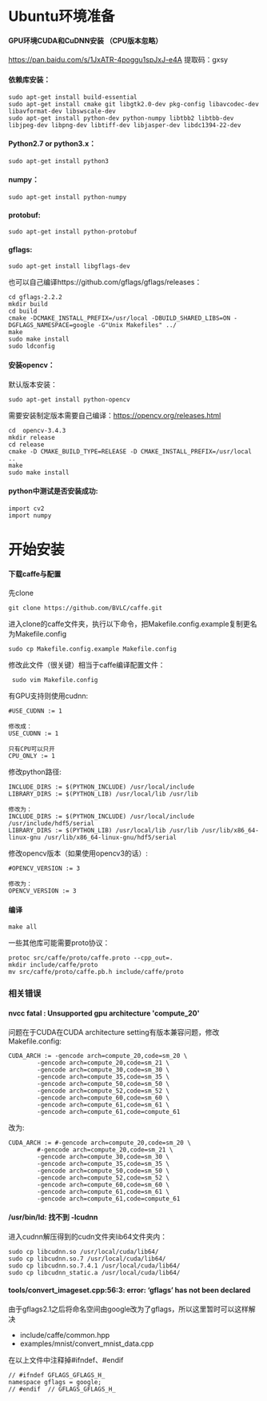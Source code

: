 # Ubuntu环境准备

#### GPU环境CUDA和CuDNN安装 （CPU版本忽略）

https://pan.baidu.com/s/1JxATR-4poggu1spJxJ-e4A 提取码：gxsy


#### 依赖库安装：

    sudo apt-get install build-essential
    sudo apt-get install cmake git libgtk2.0-dev pkg-config libavcodec-dev libavformat-dev libswscale-dev
    sudo apt-get install python-dev python-numpy libtbb2 libtbb-dev libjpeg-dev libpng-dev libtiff-dev libjasper-dev libdc1394-22-dev


#### Python2.7 or python3.x：

    sudo apt-get install python3
    
#### numpy：

    sudo apt-get install python-numpy

#### protobuf:

    sudo apt-get install python-protobuf

#### gflags:

    sudo apt-get install libgflags-dev
    
也可以自己编译https://github.com/gflags/gflags/releases：

    cd gflags-2.2.2
    mkdir build
    cd build
    cmake -DCMAKE_INSTALL_PREFIX=/usr/local -DBUILD_SHARED_LIBS=ON -DGFLAGS_NAMESPACE=google -G"Unix Makefiles" ../
    make 
    sudo make install 
    sudo ldconfig 


#### 安装opencv：

默认版本安装：

    sudo apt-get install python-opencv

需要安装制定版本需要自己编译：https://opencv.org/releases.html
  
    cd  opencv-3.4.3
    mkdir release
    cd release
    cmake -D CMAKE_BUILD_TYPE=RELEASE -D CMAKE_INSTALL_PREFIX=/usr/local ..
    make
    sudo make install

#### python中测试是否安装成功:

    import cv2
    import numpy

# 开始安装

#### 下载caffe与配置

先clone

    git clone https://github.com/BVLC/caffe.git
  
进入clone的caffe文件夹，执行以下命令，把Makefile.config.example复制更名为Makefile.config

    sudo cp Makefile.config.example Makefile.config
  
修改此文件（很关键）相当于caffe编译配置文件：

     sudo vim Makefile.config
   
  
有GPU支持则使用cudnn:

    #USE_CUDNN := 1
    
    修改成： 
    USE_CUDNN := 1
    
    只有CPU可以只开
    CPU_ONLY := 1
    
修改python路径:

    INCLUDE_DIRS := $(PYTHON_INCLUDE) /usr/local/include
    LIBRARY_DIRS := $(PYTHON_LIB) /usr/local/lib /usr/lib 

    修改为： 
    INCLUDE_DIRS := $(PYTHON_INCLUDE) /usr/local/include /usr/include/hdf5/serial
    LIBRARY_DIRS := $(PYTHON_LIB) /usr/local/lib /usr/lib /usr/lib/x86_64-linux-gnu /usr/lib/x86_64-linux-gnu/hdf5/serial  


修改opencv版本（如果使用opencv3的话）:

    #OPENCV_VERSION := 3

    修改为： 
    OPENCV_VERSION := 3
    
 #### 编译
 
    make all
 
 一些其他库可能需要proto协议：
 
    protoc src/caffe/proto/caffe.proto --cpp_out=.
    mkdir include/caffe/proto
    mv src/caffe/proto/caffe.pb.h include/caffe/proto


### 相关错误

#### nvcc fatal   : Unsupported gpu architecture 'compute_20'

问题在于CUDA在CUDA architecture setting有版本兼容问题，修改Makefile.config:

    CUDA_ARCH := -gencode arch=compute_20,code=sm_20 \
            -gencode arch=compute_20,code=sm_21 \
            -gencode arch=compute_30,code=sm_30 \
            -gencode arch=compute_35,code=sm_35 \
            -gencode arch=compute_50,code=sm_50 \
            -gencode arch=compute_52,code=sm_52 \
            -gencode arch=compute_60,code=sm_60 \
            -gencode arch=compute_61,code=sm_61 \
            -gencode arch=compute_61,code=compute_61
改为:

    CUDA_ARCH := #-gencode arch=compute_20,code=sm_20 \
            #-gencode arch=compute_20,code=sm_21 \
            -gencode arch=compute_30,code=sm_30 \
            -gencode arch=compute_35,code=sm_35 \
            -gencode arch=compute_50,code=sm_50 \
            -gencode arch=compute_52,code=sm_52 \
            -gencode arch=compute_60,code=sm_60 \
            -gencode arch=compute_61,code=sm_61 \
            -gencode arch=compute_61,code=compute_61

#### /usr/bin/ld: 找不到 -lcudnn

进入cudnn解压得到的cudn文件夹lib64文件夹内：

    sudo cp libcudnn.so /usr/local/cuda/lib64/
    sudo cp libcudnn.so.7 /usr/local/cuda/lib64/
    sudo cp libcudnn.so.7.4.1 /usr/local/cuda/lib64/
    sudo cp libcudnn_static.a /usr/local/cuda/lib64/

#### tools/convert_imageset.cpp:56:3: error: ‘gflags’ has not been declared

由于gflags2.1之后将命名空间由google改为了gflags，所以这里暂时可以这样解决

* include/caffe/common.hpp
* examples/mnist/convert_mnist_data.cpp

在以上文件中注释掉#ifndef、#endif

    // #ifndef GFLAGS_GFLAGS_H_
    namespace gflags = google;
    // #endif  // GFLAGS_GFLAGS_H_
